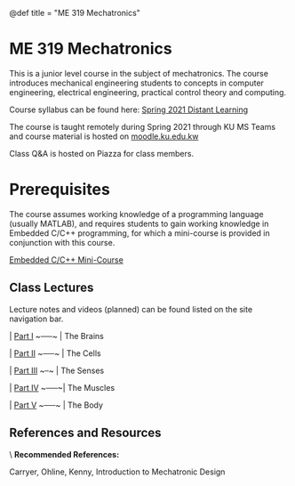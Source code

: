 @def title = "ME 319 Mechatronics"
<!-- @def tags = ["syntax", "code"] -->
<!-- @def hascode = true -->
# ME 319 Mechatronics

<!-- \tableofcontents -->

This is a junior level course in the subject of mechatronics. The course introduces mechanical engineering students to concepts in computer engineering, electrical engineering, practical control theory and computing. 


Course syllabus can be found here: 
[Spring 2021 Distant Learning](assets/syllabus/ME319_Syllabus_DL_Spring2021.pdf)

The course is taught remotely during Spring 2021 through KU MS Teams and course material is hosted on [moodle.ku.edu.kw](https://moodle.ku.edu.kw)

Class Q&A is hosted on Piazza for class members.

# Prerequisites
The course assumes working knowledge of a programming language (usually MATLAB), and requires students to gain working knowledge in Embedded C/C++ programming, for which a mini-course is provided in conjunction with this course.

[Embedded C/C++ Mini-Course](https://alsaibie.github.io/embeddedcpp_course)

## Class Lectures
Lecture notes and videos (planned) can be found listed on the site navigation bar.

| [Part I](part_i/introduction/index.html)   ~~~&ensp;&ensp;&ensp;~~~ |  The Brains

| [Part II](part_ii/introduction/index.html) ~~~&emsp;&ensp;~~~ | The Cells

| [Part III](part_iii/introduction/index.html) ~~~&ensp;~~~ | The Senses

| [Part IV](part_iv/introduction/index.html) ~~~&ensp;&ensp;&ensp;~~~| The Muscles

| [Part V](part_v/introduction/index.html)  ~~~&ensp;&ensp;&ensp;~~~ | The Body

## References and Resources
\\
**Recommended References:**

Carryer, Ohline, Kenny, Introduction to Mechatronic Design